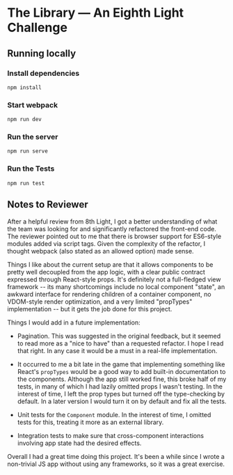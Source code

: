 # The Library — An Eighth Light Challenge

## Running locally

### Install dependencies

`npm install`

### Start webpack 

`npm run dev` 

### Run the server

`npm run serve`

### Run the Tests

`npm run test`

## Notes to Reviewer

After a helpful review from 8th Light, I got a better understanding of what the team was looking for and significantly refactored the front-end code. The reviewer pointed out to me that there is browser support for ES6-style modules added via script tags. Given the complexity of the refactor, I thought webpack (also stated as an allowed option) made sense. 

Things I like about the current setup are that it allows components to be pretty well decoupled from the app logic, with a clear public contract expressed through React-style props. It's definitely not a full-fledged view framework -- its many shortcomings include no local component "state", an awkward interface for rendering children of a container component, no VDOM-style render optimization, and a very limited "propTypes" implementation -- but it gets the job done for this project. 

Things I would add in a future implementation:

  - Pagination. This was suggested in the original feedback, but it seemed to read more as a "nice to have" than a requested refactor. I hope I read that right. In any case it would be a must in a real-life implementation. 

  - It occurred to me a bit late in the game that implementing something like React's `propTypes` would be a good way to add built-in documentation to the components. Although the app still worked fine, this broke half of my tests, in many of which I had lazily omitted props I wasn't testing. In the interest of time, I left the prop types but turned off the type-checking by default. In a later version I would turn it on by default and fix all the tests. 

  - Unit tests for the `Component` module. In the interest of time, I omitted tests for this, treating it more as an external library.

  - Integration tests to make sure that cross-component interactions involving app state had the desired effects. 

Overall I had a great time doing this project. It's been a while since I wrote a non-trivial JS app without using any frameworks, so it was a great exercise. 